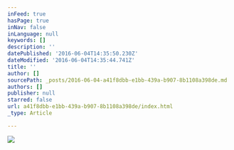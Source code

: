 ```yaml
---
inFeed: true
hasPage: true
inNav: false
inLanguage: null
keywords: []
description: ''
datePublished: '2016-06-04T14:35:50.230Z'
dateModified: '2016-06-04T14:35:44.741Z'
title: ''
author: []
sourcePath: _posts/2016-06-04-a41f8dbb-e1bb-439a-b907-8b1108a398de.md
authors: []
publisher: null
starred: false
url: a41f8dbb-e1bb-439a-b907-8b1108a398de/index.html
_type: Article

---
```

![](https://the-grid-user-content.s3-us-west-2.amazonaws.com/02f4c280-c3ee-49ec-93c6-69d83a40ba9c.gif)